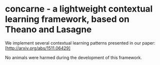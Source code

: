 # concarne - a lightweight contextual learning framework, based on Theano and Lasagne 

We implement several contextual learning patterns presented in our paper:
[http://arxiv.org/abs/1511.06429]

No animals were harmed during the development of this framework.